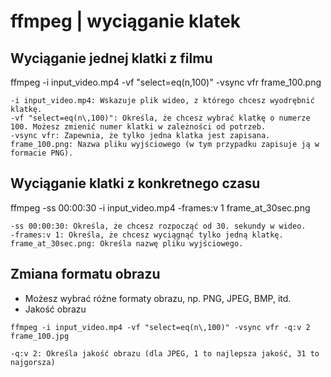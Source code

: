 # ffmpeg | wyciąganie klatek

## Wyciąganie jednej klatki z filmu

ffmpeg -i input_video.mp4 -vf "select=eq(n\,100)" -vsync vfr frame_100.png

```
-i input_video.mp4: Wskazuje plik wideo, z którego chcesz wyodrębnić klatkę.
-vf "select=eq(n\,100)": Określa, że chcesz wybrać klatkę o numerze 100. Możesz zmienić numer klatki w zależności od potrzeb.
-vsync vfr: Zapewnia, że tylko jedna klatka jest zapisana.
frame_100.png: Nazwa pliku wyjściowego (w tym przypadku zapisuje ją w formacie PNG).
```

## Wyciąganie klatki z konkretnego czasu


ffmpeg -ss 00:00:30 -i input_video.mp4 -frames:v 1 frame_at_30sec.png

```
-ss 00:00:30: Określa, że chcesz rozpocząć od 30. sekundy w wideo.
-frames:v 1: Określa, że chcesz wyciągnąć tylko jedną klatkę.
frame_at_30sec.png: Określa nazwę pliku wyjściowego.
```

## Zmiana formatu obrazu
- Możesz wybrać różne formaty obrazu, np. PNG, JPEG, BMP, itd.
- Jakość obrazu

```
ffmpeg -i input_video.mp4 -vf "select=eq(n\,100)" -vsync vfr -q:v 2 frame_100.jpg
```
```
-q:v 2: Określa jakość obrazu (dla JPEG, 1 to najlepsza jakość, 31 to najgorsza)
```

